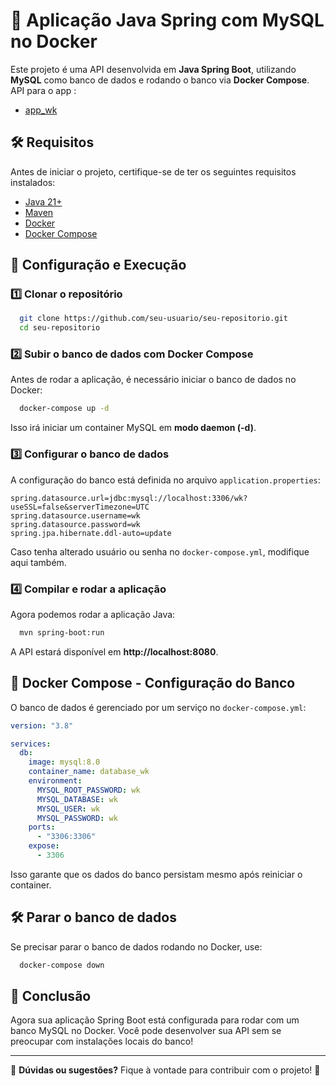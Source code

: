 # 📌 Aplicação Java Spring com MySQL no Docker

Este projeto é uma API desenvolvida em **Java Spring Boot**, utilizando **MySQL** como banco de dados e rodando o banco via **Docker Compose**.
API para o app :
- [app_wk](https://github.com/Vlad-Taguerran/wk_teste_app.git)

## 🛠️ Requisitos
Antes de iniciar o projeto, certifique-se de ter os seguintes requisitos instalados:

- [Java 21+](https://adoptium.net/)
- [Maven](https://maven.apache.org/download.cgi)
- [Docker](https://www.docker.com/get-started)
- [Docker Compose](https://docs.docker.com/compose/install/)

## 🚀 Configuração e Execução

### 1️⃣ **Clonar o repositório**
```sh
  git clone https://github.com/seu-usuario/seu-repositorio.git
  cd seu-repositorio
```

### 2️⃣ **Subir o banco de dados com Docker Compose**
Antes de rodar a aplicação, é necessário iniciar o banco de dados no Docker:
```sh
  docker-compose up -d
```
Isso irá iniciar um container MySQL em **modo daemon (-d)**.

### 3️⃣ **Configurar o banco de dados**
A configuração do banco está definida no arquivo `application.properties`:
```properties
spring.datasource.url=jdbc:mysql://localhost:3306/wk?useSSL=false&serverTimezone=UTC
spring.datasource.username=wk
spring.datasource.password=wk
spring.jpa.hibernate.ddl-auto=update
```
Caso tenha alterado usuário ou senha no `docker-compose.yml`, modifique aqui também.

### 4️⃣ **Compilar e rodar a aplicação**
Agora podemos rodar a aplicação Java:
```sh
  mvn spring-boot:run
```
A API estará disponível em **http://localhost:8080**.

## 🐳 **Docker Compose - Configuração do Banco**
O banco de dados é gerenciado por um serviço no `docker-compose.yml`:

```yaml
version: "3.8"

services:
  db:
    image: mysql:8.0
    container_name: database_wk
    environment:
      MYSQL_ROOT_PASSWORD: wk
      MYSQL_DATABASE: wk
      MYSQL_USER: wk
      MYSQL_PASSWORD: wk
    ports:
      - "3306:3306"
    expose:
      - 3306
```
Isso garante que os dados do banco persistam mesmo após reiniciar o container.

## 🛠️ **Parar o banco de dados**
Se precisar parar o banco de dados rodando no Docker, use:
```sh
  docker-compose down
```



## 📌 **Conclusão**
Agora sua aplicação Spring Boot está configurada para rodar com um banco MySQL no Docker. Você pode desenvolver sua API sem se preocupar com instalações locais do banco!

---
🔗 **Dúvidas ou sugestões?** Fique à vontade para contribuir com o projeto! 🚀


